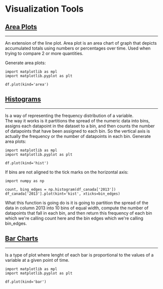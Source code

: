 # Visualization Tools


## [Area Plots](https://learning.edx.org/course/course-v1:IBM+DV0101EN+1T2021/block-v1:IBM+DV0101EN+1T2021+type@sequential+block@2d204ac4fa3143048a998da7e53702d7/block-v1:IBM+DV0101EN+1T2021+type@vertical+block@bc103d3618c54b20891e959ff7e8842b)
-------
An extension of the line plot. Area plot is an area chart of graph that depicts accumulated totals using numbers or percentages over time.  Used when trying to compare 2 or more quantities.  

Generate area plots:
```
import matplotlib as mpl
import matplotlib.pyplot as plt

df.plot(kind='area')
```

## [Histograms](https://learning.edx.org/course/course-v1:IBM+DV0101EN+1T2021/block-v1:IBM+DV0101EN+1T2021+type@sequential+block@6c377c9edbc6442c8612bee3250e9639/block-v1:IBM+DV0101EN+1T2021+type@vertical+block@e9711cfbbbe1467f844fbfed9ec3f9c7)
------
Is a way of representing the frequency distribution of a variable.  
 The way it works is it partitions the spread of the numeric data into bins, assigns each datapoint in the dataset to a bin, and then counts the number of datapoints that have been assigned to each bin. So the vertical axis is actually the frequency or the number of datapoints in each bin.
Generate area plots:
```
import matplotlib as mpl
import matplotlib.pyplot as plt

df.plot(kind='hist')
```
If bins are not aligned to the tick marks on the horizontal axis:
```
import numpy as np

count, bing_edges = np.histogram(df_canada['2013'])
df_canada['2013'].plot(kint='kist', xticks=bin_edges)
```
What this function is going do is it is going to partition the spread of the data in column 2013 into 10 bins of equal width, compute the number of datapoints that fall in each bin, and then return this frequency of each bin which we're calling count here and the bin edges which we're calling bin_edges.


## [Bar Charts](https://learning.edx.org/course/course-v1:IBM+DV0101EN+1T2021/block-v1:IBM+DV0101EN+1T2021+type@sequential+block@87a6f38e1c6f407b86a1aabbb5e326c2/block-v1:IBM+DV0101EN+1T2021+type@vertical+block@576c4c9c1344484eb87be592ad4e8ced)
------
Is a type of plot where lenght of each bar is proportional to the values of a variable at a given point of time.
```
import matplotlib as mpl
import matplotlib.pyplot as plt

df.plot(kind='bar')
```

